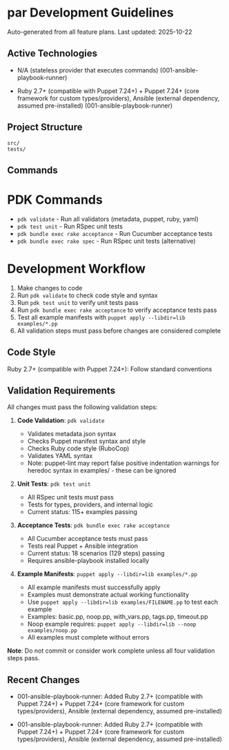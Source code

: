 # par Development Guidelines

Auto-generated from all feature plans. Last updated: 2025-10-22

## Active Technologies
- N/A (stateless provider that executes commands) (001-ansible-playbook-runner)

- Ruby 2.7+ (compatible with Puppet 7.24+) + Puppet 7.24+ (core framework for custom types/providers), Ansible (external dependency, assumed pre-installed) (001-ansible-playbook-runner)

## Project Structure

```text
src/
tests/
```

## Commands

# PDK Commands
- `pdk validate` - Run all validators (metadata, puppet, ruby, yaml)
- `pdk test unit` - Run RSpec unit tests
- `pdk bundle exec rake acceptance` - Run Cucumber acceptance tests
- `pdk bundle exec rake spec` - Run RSpec unit tests (alternative)

# Development Workflow
1. Make changes to code
2. Run `pdk validate` to check code style and syntax
3. Run `pdk test unit` to verify unit tests pass
4. Run `pdk bundle exec rake acceptance` to verify acceptance tests pass
5. Test all example manifests with `puppet apply --libdir=lib examples/*.pp`
6. All validation steps must pass before changes are considered complete

## Code Style

Ruby 2.7+ (compatible with Puppet 7.24+): Follow standard conventions

## Validation Requirements

All changes must pass the following validation steps:

1. **Code Validation**: `pdk validate`
   - Validates metadata.json syntax
   - Checks Puppet manifest syntax and style
   - Checks Ruby code style (RuboCop)
   - Validates YAML syntax
   - Note: puppet-lint may report false positive indentation warnings for heredoc syntax in examples/ - these can be ignored

2. **Unit Tests**: `pdk test unit`
   - All RSpec unit tests must pass
   - Tests for types, providers, and internal logic
   - Current status: 115+ examples passing

3. **Acceptance Tests**: `pdk bundle exec rake acceptance`
   - All Cucumber acceptance tests must pass
   - Tests real Puppet + Ansible integration
   - Current status: 18 scenarios (129 steps) passing
   - Requires ansible-playbook installed locally

4. **Example Manifests**: `puppet apply --libdir=lib examples/*.pp`
   - All example manifests must successfully apply
   - Examples must demonstrate actual working functionality
   - Use `puppet apply --libdir=lib examples/FILENAME.pp` to test each example
   - Examples: basic.pp, noop.pp, with_vars.pp, tags.pp, timeout.pp
   - Noop example requires: `puppet apply --libdir=lib --noop examples/noop.pp`
   - All examples must complete without errors

**Note**: Do not commit or consider work complete unless all four validation steps pass.

## Recent Changes
- 001-ansible-playbook-runner: Added Ruby 2.7+ (compatible with Puppet 7.24+) + Puppet 7.24+ (core framework for custom types/providers), Ansible (external dependency, assumed pre-installed)

- 001-ansible-playbook-runner: Added Ruby 2.7+ (compatible with Puppet 7.24+) + Puppet 7.24+ (core framework for custom types/providers), Ansible (external dependency, assumed pre-installed)

<!-- MANUAL ADDITIONS START -->
<!-- MANUAL ADDITIONS END -->
